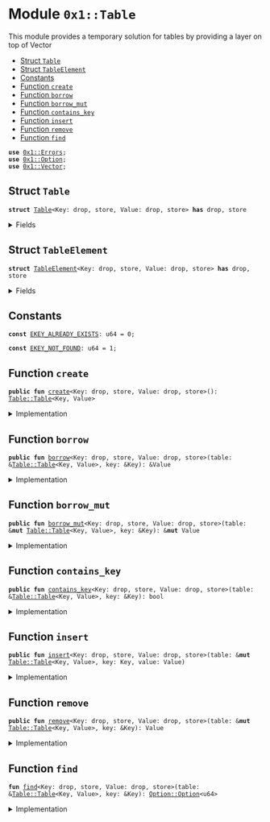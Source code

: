 
<a name="0x1_Table"></a>

# Module `0x1::Table`

This module provides a temporary solution for tables by providing a layer on top of Vector


-  [Struct `Table`](#0x1_Table_Table)
-  [Struct `TableElement`](#0x1_Table_TableElement)
-  [Constants](#@Constants_0)
-  [Function `create`](#0x1_Table_create)
-  [Function `borrow`](#0x1_Table_borrow)
-  [Function `borrow_mut`](#0x1_Table_borrow_mut)
-  [Function `contains_key`](#0x1_Table_contains_key)
-  [Function `insert`](#0x1_Table_insert)
-  [Function `remove`](#0x1_Table_remove)
-  [Function `find`](#0x1_Table_find)


<pre><code><b>use</b> <a href="../../../../../../../aptos-framework/releases/artifacts/current/build/MoveStdlib/docs/Errors.md#0x1_Errors">0x1::Errors</a>;
<b>use</b> <a href="../../../../../../../aptos-framework/releases/artifacts/current/build/MoveStdlib/docs/Option.md#0x1_Option">0x1::Option</a>;
<b>use</b> <a href="../../../../../../../aptos-framework/releases/artifacts/current/build/MoveStdlib/docs/Vector.md#0x1_Vector">0x1::Vector</a>;
</code></pre>



<a name="0x1_Table_Table"></a>

## Struct `Table`



<pre><code><b>struct</b> <a href="Table.md#0x1_Table">Table</a>&lt;Key: drop, store, Value: drop, store&gt; <b>has</b> drop, store
</code></pre>



<details>
<summary>Fields</summary>


<dl>
<dt>
<code>data: vector&lt;<a href="Table.md#0x1_Table_TableElement">Table::TableElement</a>&lt;Key, Value&gt;&gt;</code>
</dt>
<dd>

</dd>
</dl>


</details>

<a name="0x1_Table_TableElement"></a>

## Struct `TableElement`



<pre><code><b>struct</b> <a href="Table.md#0x1_Table_TableElement">TableElement</a>&lt;Key: drop, store, Value: drop, store&gt; <b>has</b> drop, store
</code></pre>



<details>
<summary>Fields</summary>


<dl>
<dt>
<code>key: Key</code>
</dt>
<dd>

</dd>
<dt>
<code>value: Value</code>
</dt>
<dd>

</dd>
</dl>


</details>

<a name="@Constants_0"></a>

## Constants


<a name="0x1_Table_EKEY_ALREADY_EXISTS"></a>



<pre><code><b>const</b> <a href="Table.md#0x1_Table_EKEY_ALREADY_EXISTS">EKEY_ALREADY_EXISTS</a>: u64 = 0;
</code></pre>



<a name="0x1_Table_EKEY_NOT_FOUND"></a>



<pre><code><b>const</b> <a href="Table.md#0x1_Table_EKEY_NOT_FOUND">EKEY_NOT_FOUND</a>: u64 = 1;
</code></pre>



<a name="0x1_Table_create"></a>

## Function `create`



<pre><code><b>public</b> <b>fun</b> <a href="Table.md#0x1_Table_create">create</a>&lt;Key: drop, store, Value: drop, store&gt;(): <a href="Table.md#0x1_Table_Table">Table::Table</a>&lt;Key, Value&gt;
</code></pre>



<details>
<summary>Implementation</summary>


<pre><code><b>public</b> <b>fun</b> <a href="Table.md#0x1_Table_create">create</a>&lt;Key: drop + store, Value: drop + store&gt;(): <a href="Table.md#0x1_Table">Table</a>&lt;Key, Value&gt; {
    <a href="Table.md#0x1_Table">Table</a> {
        data: <a href="../../../../../../../aptos-framework/releases/artifacts/current/build/MoveStdlib/docs/Vector.md#0x1_Vector_empty">Vector::empty</a>(),
    }
}
</code></pre>



</details>

<a name="0x1_Table_borrow"></a>

## Function `borrow`



<pre><code><b>public</b> <b>fun</b> <a href="Table.md#0x1_Table_borrow">borrow</a>&lt;Key: drop, store, Value: drop, store&gt;(table: &<a href="Table.md#0x1_Table_Table">Table::Table</a>&lt;Key, Value&gt;, key: &Key): &Value
</code></pre>



<details>
<summary>Implementation</summary>


<pre><code><b>public</b> <b>fun</b> <a href="Table.md#0x1_Table_borrow">borrow</a>&lt;Key: drop + store, Value: drop + store&gt;(
    table: &<a href="Table.md#0x1_Table">Table</a>&lt;Key, Value&gt;,
    key: &Key,
): &Value {
    <b>let</b> maybe_idx = <a href="Table.md#0x1_Table_find">find</a>(table, key);
    <b>assert</b>!(<a href="../../../../../../../aptos-framework/releases/artifacts/current/build/MoveStdlib/docs/Option.md#0x1_Option_is_some">Option::is_some</a>(&maybe_idx), <a href="../../../../../../../aptos-framework/releases/artifacts/current/build/MoveStdlib/docs/Errors.md#0x1_Errors_invalid_argument">Errors::invalid_argument</a>(<a href="Table.md#0x1_Table_EKEY_NOT_FOUND">EKEY_NOT_FOUND</a>));
    <b>let</b> idx = *<a href="../../../../../../../aptos-framework/releases/artifacts/current/build/MoveStdlib/docs/Option.md#0x1_Option_borrow">Option::borrow</a>(&maybe_idx);
    &<a href="../../../../../../../aptos-framework/releases/artifacts/current/build/MoveStdlib/docs/Vector.md#0x1_Vector_borrow">Vector::borrow</a>(&table.data, idx).value
}
</code></pre>



</details>

<a name="0x1_Table_borrow_mut"></a>

## Function `borrow_mut`



<pre><code><b>public</b> <b>fun</b> <a href="Table.md#0x1_Table_borrow_mut">borrow_mut</a>&lt;Key: drop, store, Value: drop, store&gt;(table: &<b>mut</b> <a href="Table.md#0x1_Table_Table">Table::Table</a>&lt;Key, Value&gt;, key: &Key): &<b>mut</b> Value
</code></pre>



<details>
<summary>Implementation</summary>


<pre><code><b>public</b> <b>fun</b> <a href="Table.md#0x1_Table_borrow_mut">borrow_mut</a>&lt;Key: drop + store, Value: drop + store&gt;(
    table: &<b>mut</b> <a href="Table.md#0x1_Table">Table</a>&lt;Key, Value&gt;,
    key: &Key,
): &<b>mut</b> Value {
    <b>let</b> maybe_idx = <a href="Table.md#0x1_Table_find">find</a>(table, key);
    <b>assert</b>!(<a href="../../../../../../../aptos-framework/releases/artifacts/current/build/MoveStdlib/docs/Option.md#0x1_Option_is_some">Option::is_some</a>(&maybe_idx), <a href="../../../../../../../aptos-framework/releases/artifacts/current/build/MoveStdlib/docs/Errors.md#0x1_Errors_invalid_argument">Errors::invalid_argument</a>(<a href="Table.md#0x1_Table_EKEY_NOT_FOUND">EKEY_NOT_FOUND</a>));
    <b>let</b> idx = *<a href="../../../../../../../aptos-framework/releases/artifacts/current/build/MoveStdlib/docs/Option.md#0x1_Option_borrow">Option::borrow</a>(&maybe_idx);
    &<b>mut</b> <a href="../../../../../../../aptos-framework/releases/artifacts/current/build/MoveStdlib/docs/Vector.md#0x1_Vector_borrow_mut">Vector::borrow_mut</a>(&<b>mut</b> table.data, idx).value
}
</code></pre>



</details>

<a name="0x1_Table_contains_key"></a>

## Function `contains_key`



<pre><code><b>public</b> <b>fun</b> <a href="Table.md#0x1_Table_contains_key">contains_key</a>&lt;Key: drop, store, Value: drop, store&gt;(table: &<a href="Table.md#0x1_Table_Table">Table::Table</a>&lt;Key, Value&gt;, key: &Key): bool
</code></pre>



<details>
<summary>Implementation</summary>


<pre><code><b>public</b> <b>fun</b> <a href="Table.md#0x1_Table_contains_key">contains_key</a>&lt;Key: drop + store, Value: drop + store&gt;(
    table: &<a href="Table.md#0x1_Table">Table</a>&lt;Key, Value&gt;,
    key: &Key,
): bool {
    <a href="../../../../../../../aptos-framework/releases/artifacts/current/build/MoveStdlib/docs/Option.md#0x1_Option_is_some">Option::is_some</a>(&<a href="Table.md#0x1_Table_find">find</a>(table, key))
}
</code></pre>



</details>

<a name="0x1_Table_insert"></a>

## Function `insert`



<pre><code><b>public</b> <b>fun</b> <a href="Table.md#0x1_Table_insert">insert</a>&lt;Key: drop, store, Value: drop, store&gt;(table: &<b>mut</b> <a href="Table.md#0x1_Table_Table">Table::Table</a>&lt;Key, Value&gt;, key: Key, value: Value)
</code></pre>



<details>
<summary>Implementation</summary>


<pre><code><b>public</b> <b>fun</b> <a href="Table.md#0x1_Table_insert">insert</a>&lt;Key: drop + store, Value: drop + store&gt;(
    table: &<b>mut</b> <a href="Table.md#0x1_Table">Table</a>&lt;Key, Value&gt;,
    key: Key,
    value: Value,
) {
    <b>let</b> maybe_idx = <a href="Table.md#0x1_Table_find">find</a>(table, &key);
    <b>assert</b>!(<a href="../../../../../../../aptos-framework/releases/artifacts/current/build/MoveStdlib/docs/Option.md#0x1_Option_is_none">Option::is_none</a>(&maybe_idx), <a href="../../../../../../../aptos-framework/releases/artifacts/current/build/MoveStdlib/docs/Errors.md#0x1_Errors_invalid_argument">Errors::invalid_argument</a>(<a href="Table.md#0x1_Table_EKEY_ALREADY_EXISTS">EKEY_ALREADY_EXISTS</a>));
    <a href="../../../../../../../aptos-framework/releases/artifacts/current/build/MoveStdlib/docs/Vector.md#0x1_Vector_push_back">Vector::push_back</a>(&<b>mut</b> table.data, <a href="Table.md#0x1_Table_TableElement">TableElement</a> { key, value });
}
</code></pre>



</details>

<a name="0x1_Table_remove"></a>

## Function `remove`



<pre><code><b>public</b> <b>fun</b> <a href="Table.md#0x1_Table_remove">remove</a>&lt;Key: drop, store, Value: drop, store&gt;(table: &<b>mut</b> <a href="Table.md#0x1_Table_Table">Table::Table</a>&lt;Key, Value&gt;, key: &Key): Value
</code></pre>



<details>
<summary>Implementation</summary>


<pre><code><b>public</b> <b>fun</b> <a href="Table.md#0x1_Table_remove">remove</a>&lt;Key: drop + store, Value: drop + store&gt;(
    table: &<b>mut</b> <a href="Table.md#0x1_Table">Table</a>&lt;Key, Value&gt;,
    key: &Key,
): Value {
    <b>let</b> maybe_idx = <a href="Table.md#0x1_Table_find">find</a>(table, key);
    <b>assert</b>!(<a href="../../../../../../../aptos-framework/releases/artifacts/current/build/MoveStdlib/docs/Option.md#0x1_Option_is_some">Option::is_some</a>(&maybe_idx), <a href="../../../../../../../aptos-framework/releases/artifacts/current/build/MoveStdlib/docs/Errors.md#0x1_Errors_invalid_argument">Errors::invalid_argument</a>(<a href="Table.md#0x1_Table_EKEY_NOT_FOUND">EKEY_NOT_FOUND</a>));
    <b>let</b> idx = *<a href="../../../../../../../aptos-framework/releases/artifacts/current/build/MoveStdlib/docs/Option.md#0x1_Option_borrow">Option::borrow</a>(&maybe_idx);
    <b>let</b> <a href="Table.md#0x1_Table_TableElement">TableElement</a> { key: _key, value } = <a href="../../../../../../../aptos-framework/releases/artifacts/current/build/MoveStdlib/docs/Vector.md#0x1_Vector_swap_remove">Vector::swap_remove</a>(&<b>mut</b> table.data, idx);
    value
}
</code></pre>



</details>

<a name="0x1_Table_find"></a>

## Function `find`



<pre><code><b>fun</b> <a href="Table.md#0x1_Table_find">find</a>&lt;Key: drop, store, Value: drop, store&gt;(table: &<a href="Table.md#0x1_Table_Table">Table::Table</a>&lt;Key, Value&gt;, key: &Key): <a href="../../../../../../../aptos-framework/releases/artifacts/current/build/MoveStdlib/docs/Option.md#0x1_Option_Option">Option::Option</a>&lt;u64&gt;
</code></pre>



<details>
<summary>Implementation</summary>


<pre><code><b>fun</b> <a href="Table.md#0x1_Table_find">find</a>&lt;Key: drop + store, Value: drop + store&gt;(
    table: &<a href="Table.md#0x1_Table">Table</a>&lt;Key, Value&gt;,
    key: &Key,
): <a href="../../../../../../../aptos-framework/releases/artifacts/current/build/MoveStdlib/docs/Option.md#0x1_Option_Option">Option::Option</a>&lt;u64&gt; {
    <b>let</b> size = <a href="../../../../../../../aptos-framework/releases/artifacts/current/build/MoveStdlib/docs/Vector.md#0x1_Vector_length">Vector::length</a>(&table.data);
    <b>let</b> idx = 0;
    <b>while</b> (idx &lt; size) {
        <b>if</b> (&<a href="../../../../../../../aptos-framework/releases/artifacts/current/build/MoveStdlib/docs/Vector.md#0x1_Vector_borrow">Vector::borrow</a>(&table.data, idx).key == key) {
            <b>return</b> <a href="../../../../../../../aptos-framework/releases/artifacts/current/build/MoveStdlib/docs/Option.md#0x1_Option_some">Option::some</a>(idx)
        };
        idx = idx + 1
    };

    <a href="../../../../../../../aptos-framework/releases/artifacts/current/build/MoveStdlib/docs/Option.md#0x1_Option_none">Option::none</a>()
}
</code></pre>



</details>
